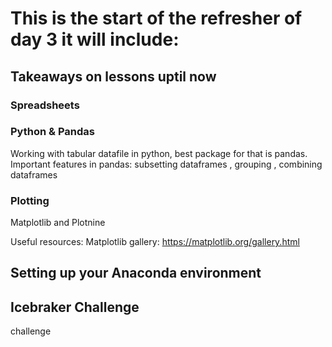 # This is the start of the refresher of day 3 it will include:

## Takeaways on lessons uptil now

### Spreadsheets
### Python & Pandas
Working with tabular datafile in python, best package for that is pandas. 
Important features in pandas: subsetting dataframes , grouping , combining dataframes
### Plotting
Matplotlib and Plotnine

Useful resources: Matplotlib gallery: https://matplotlib.org/gallery.html




## Setting up your Anaconda environment

## Icebraker Challenge

challenge


